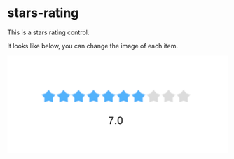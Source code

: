 # stars-rating
This is a stars rating control.

It looks like below, you can change the image of each item.

![Alt Image Text](Preview/preview_image.png)